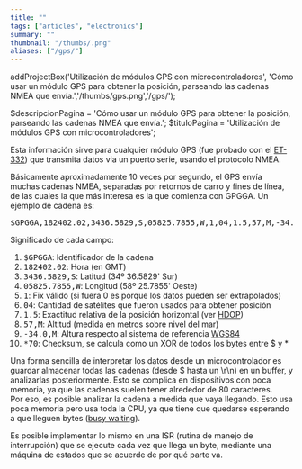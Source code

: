 ```yaml
---
title: ""
tags: ["articles", "electronics"]
summary: ""
thumbnail: "/thumbs/.png"
aliases: ["/gps/"]
---
```

addProjectBox('Utilización de módulos GPS con microcontroladores', 'Cómo usar un módulo GPS para obtener la posición, parseando las cadenas NMEA que envía.','/thumbs/gps.png','/gps/');

$descripcionPagina = 'Cómo usar un módulo GPS para obtener la posición, parseando las cadenas NMEA que envía.';
	$tituloPagina = 'Utilización de módulos GPS con microcontroladores';
<p>Esta información sirve para cualquier módulo GPS (fue probado con el <a href="http://www.globalsat.co.uk/product_pages/product_et332.htm">ET-332</a>) que transmita datos via un puerto serie, usando el protocolo NMEA.</p>
<p>Básicamente aproximadamente 10 veces por segundo, el GPS envía muchas cadenas NMEA, separadas por retornos de carro y fines de línea, de las cuales la que más interesa es la que comienza con GPGGA. Un ejemplo de cadena es: <pre>$GPGGA,182402.02,3436.5829,S,05825.7855,W,1,04,1.5,57,M,-34.0,M,,,*70 </pre></p>
<p>Significado de cada campo:
	<ol>
		<li><tt>$GPGGA</tt>: Identificador de la cadena</li>
		<li><tt>182402.02</tt>: Hora (en GMT)</li>
		<li><tt>3436.5829,S</tt>: Latitud (34º 36.5829' Sur)</li>
		<li><tt>05825.7855,W</tt>: Longitud (58º 25.7855' Oeste)</li>
		<li><tt>1</tt>: Fix válido (si fuera 0 es porque los datos pueden ser extrapolados)</li>
		<li><tt>04</tt>: Cantidad de satélites que fueron usados para obtener posición</li>
		<li><tt>1.5</tt>: Exactitud relativa de la posición horizontal (ver <a href="http://en.wikipedia.org/wiki/Dilution_of_precision_(GPS)">HDOP</a>)</li>
		<li><tt>57,M</tt>: Altitud (medida en metros sobre nivel del mar)</li>
		<li><tt>-34.0,M</tt>: Altura respecto al sistema de referencia <a href="http://en.wikipedia.org/wiki/World_Geodetic_System">WGS84</a></li>
		<li><tt>*70</tt>: Checksum, se calcula como un XOR de todos los bytes entre $ y *</li>
	</ol>
</p>
<p>Una forma sencilla de interpretar los datos desde un microcontrolador es guardar almacenar todas las cadenas (desde $ hasta un \r\n) en un buffer, y analizarlas posteriormente. Esto se complica en dispositivos con poca memoria, ya que las cadenas suelen tener alrededor de 80 caracteres.<br/>Por eso, es posible analizar la cadena a medida que vaya llegando. Esto usa poca memoria pero usa toda la CPU, ya que tiene que quedarse esperando a que lleguen bytes (<a href="http://en.wikipedia.org/wiki/Busy_waiting">busy waiting</a>).</p>
<p>Es posible implementar lo mismo en una ISR (rutina de manejo de interrupción) que se ejecute cada vez que llega un byte, mediante una máquina de estados que se acuerde de por qué parte va.</p>